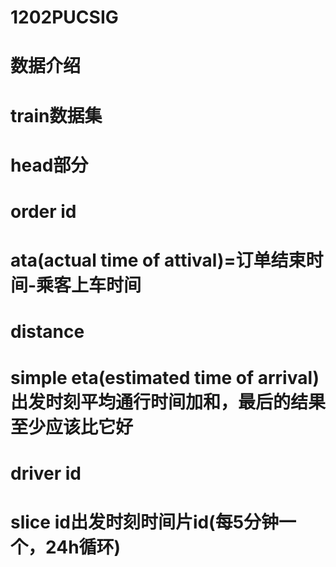 # 1202PUCSIG

# 数据介绍
# train数据集
#  head部分
#   order id
#   ata(actual time of attival)=订单结束时间-乘客上车时间
#   distance
#   simple eta(estimated time of arrival)出发时刻平均通行时间加和，最后的结果至少应该比它好
#   driver id
#   slice id出发时刻时间片id(每5分钟一个，24h循环)
